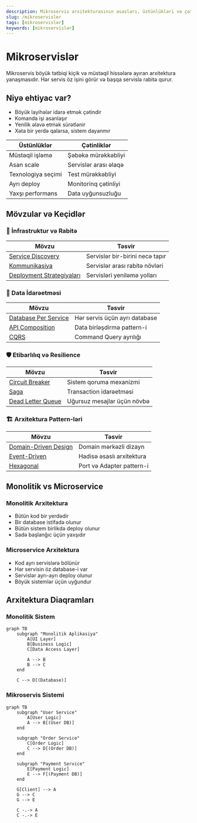 ```yaml
---
description: Mikroservis arxitekturasının əsasları, üstünlükləri və çətinlikləri
slug: /mikroservisler
tags: [mikroservislər]
keywords: [mikroservislər]
---
```

# Mikroservislər

Mikroservis böyük tətbiqi kiçik və müstəqil hissələrə ayıran arxitektura yanaşmasıdır. Hər servis öz işini görür və başqa servislə rabitə qurur.

## Niyə ehtiyac var?

- Böyük layihələr idarə etmək çətindir
- Komanda işi asanlaşır
- Yenilik əlavə etmək sürətlənir  
- Xəta bir yerdə qalarsa, sistem dayanmır

| Üstünlüklər | Çətinliklər |
|-------------|-------------|
| Müstəqil işləmə | Şəbəkə mürəkkəbliyi |
| Asan scale | Servislər arası əlaqə |
| Texnologiya seçimi | Test mürəkkəbliyi |
| Ayrı deploy | Monitorinq çətinliyi |
| Yaxşı performans | Data uyğunsuzluğu |

## Mövzular və Keçidlər

### 🔧 İnfrastruktur və Rabitə
| Mövzu | Təsvir |
|-------|---------|
| [Service Discovery](/mikroservisler/service-discovery) | Servislər bir-birini necə tapır |
| [Kommunikasiya](/mikroservisler/kommunikasiya) | Servislər arası rabitə növləri |
| [Deployment Strategiyaları](/mikroservisler/deployment-strategiyalar) | Servisləri yeniləmə yolları |

### 💾 Data İdarəetməsi  
| Mövzu | Təsvir |
|-------|---------|
| [Database Per Service](/mikroservisler/database-per-service) | Hər servis üçün ayrı database |
| [API Composition](/mikroservisler/api-composition) | Data birləşdirmə pattern-i |
| [CQRS](/mikroservisler/cqrs) | Command Query ayrılığı |

### 🛡️ Etibarlılıq və Resilience
| Mövzu | Təsvir |
|-------|---------|
| [Circuit Breaker](/mikroservisler/circuit-breaker) | Sistem qoruma mexanizmi |
| [Saga](/mikroservisler/saga) | Transaction idarəetməsi |
| [Dead Letter Queue](/mikroservisler/dlq) | Uğursuz mesajlar üçün növbə |

### 🏗️ Arxitektura Pattern-ləri
| Mövzu | Təsvir |
|-------|---------|
| [Domain-Driven Design](/mikroservisler/domain-driven-design) | Domain mərkəzli dizayn |
| [Event-Driven](/mikroservisler/event-driven) | Hadisə əsaslı arxitektura |
| [Hexagonal](/mikroservisler/hexagonal) | Port və Adapter pattern-i |

## Monolitik vs Microservice

### Monolitik Arxitektura
- Bütün kod bir yerdədir
- Bir database istifadə olunur
- Bütün sistem birlikdə deploy olunur
- Sadə başlanğıc üçün yaxşıdır

### Microservice Arxitektura
- Kod ayrı servislərə bölünür
- Hər servisin öz database-i var
- Servislər ayrı-ayrı deploy olunur
- Böyük sistemlər üçün uyğundur

## Arxitektura Diaqramları

### Monolitik Sistem

```mermaid
graph TB
    subgraph "Monolitik Aplikasiya"
        A[UI Layer]
        B[Business Logic]
        C[Data Access Layer]
        
        A --> B
        B --> C
    end
    
    C --> D[(Database)]
```

### Mikroservis Sistemi

```mermaid
graph TB
    subgraph "User Service"
        A[User Logic]
        A --> B[(User DB)]
    end
    
    subgraph "Order Service"
        C[Order Logic] 
        C --> D[(Order DB)]
    end
    
    subgraph "Payment Service"
        E[Payment Logic]
        E --> F[(Payment DB)]
    end
    
    G[Client] --> A
    G --> C
    G --> E
    
    C -.-> A
    C -.-> E
```

